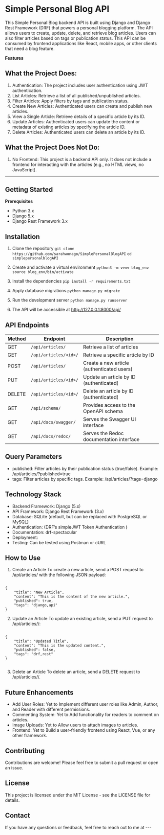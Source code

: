 # Simple Personal Blog API
This Simple Personal Blog backend API is built using Django and Django Rest Framework (DRF) that powers a personal blogging platform. The API allows users to create, update, delete, and retrieve blog articles. Users can also filter articles based on tags or publication status. This API can be consumed by frontend applications like React, mobile apps, or other clients that need a blog feature.

**Features**
## What the Project Does:
1. Authentication: The project includes user authentication using JWT authentication.
2. List Articles: Retrieve a list of all published/unpublished articles.
3. Filter Articles: Apply filters by tags and publication status.
4. Create New Articles: Authenticated users can create and publish new articles.
5. View a Single Article: Retrieve details of a specific article by its ID.
6. Update Articles: Authenticated users can update the content or metadata of existing articles by specifying the article ID.
7. Delete Articles: Authenticated users can delete an article by its ID.

## What the Project Does Not Do:
1. No Frontend: This project is a backend API only. It does not include a frontend for interacting with the articles (e.g., no HTML views, no JavaScript).

---

## Getting Started
**Prerequisites**
- Python 3.x
- Django 5.x
- Django Rest Framework 3.x

## Installation
1. Clone the repository
`git clone https://github.com/sarahwonago/SimplePersonalBlogAPI`
`cd simplepersonalblogAPI`

2. Create and activate a virtual environment
`python3 -m venv blog_env`
`source blog_env/bin/activate`

3. Install the dependencies
`pip install -r requirements.txt`

4. Apply database migrations
`python manage.py migrate`

5. Run the development server 
`python manage.py runserver`

6. The API will be accessible at http://127.0.0.1:8000/api/


## API Endpoints

| Method | Endpoint                | Description                                       |
|--------|-------------------------|---------------------------------------------------|
| GET    | `/api/articles/`         | Retrieve a list of articles                       |
| GET    | `/api/articles/<id>/`    | Retrieve a specific article by ID                 |
| POST   | `/api/articles/`         | Create a new article (authenticated users)        |
| PUT    | `/api/articles/<id>/`    | Update an article by ID (authenticated)           |
| DELETE | `/api/articles/<id>/`    | Delete an article by ID (authenticated)           |
| GET    | `/api/schema/`           | Provides access to the OpenAPI schema             |
| GET    | `/api/docs/swagger/`     | Serves the Swagger UI interface                   |
| GET    | `/api/docs/redoc/`       | Serves the Redoc documentation interface          |



## Query Parameters
- published: Filter articles by their publication status (true/false).
Example: /api/articles/?published=true
- tags: Filter articles by specific tags.
Example: /api/articles/?tags=django

## Technology Stack
- Backend Framework: Django (5.x)
- API Framework: Django Rest Framework (3.x)
- Database: SQLite (default, but can be replaced with PostgreSQL or MySQL)
- Authentication: (DRF’s simpleJWT  Token Authentication )
- Documentation: drf-spectacular
- Deployment: 
- Testing: Can be tested using Postman or cURL

## How to Use
1. Create an Article
To create a new article, send a POST request to /api/articles/ with the following JSON payload:
```

{
    "title": "New Article",
    "content": "This is the content of the new article.",
    "published": true,
    "tags": "django,api"
}

```

2. Update an Article
To update an existing article, send a PUT request to /api/articles/<id>/:

```

{
    "title": "Updated Title",
    "content": "This is the updated content.",
    "published": false,
    "tags": "drf,rest"
}


```

3. Delete an Article
To delete an article, send a DELETE request to /api/articles/<id>/.

## Future Enhancements
- Add User Roles: Yet to Implement different user roles like Admin, Author, and Reader with different permissions.
- Commenting System: Yet to Add functionality for readers to comment on articles.
- Image Uploads: Yet to Allow users to attach images to articles.
- Frontend: Yet to Build a user-friendly frontend using React, Vue, or any other framework.

## Contributing
Contributions are welcome! Please feel free to submit a pull request or open an issue.

## License
This project is licensed under the MIT License - see the LICENSE file for details.

## Contact
If you have any questions or feedback, feel free to reach out to me at ---